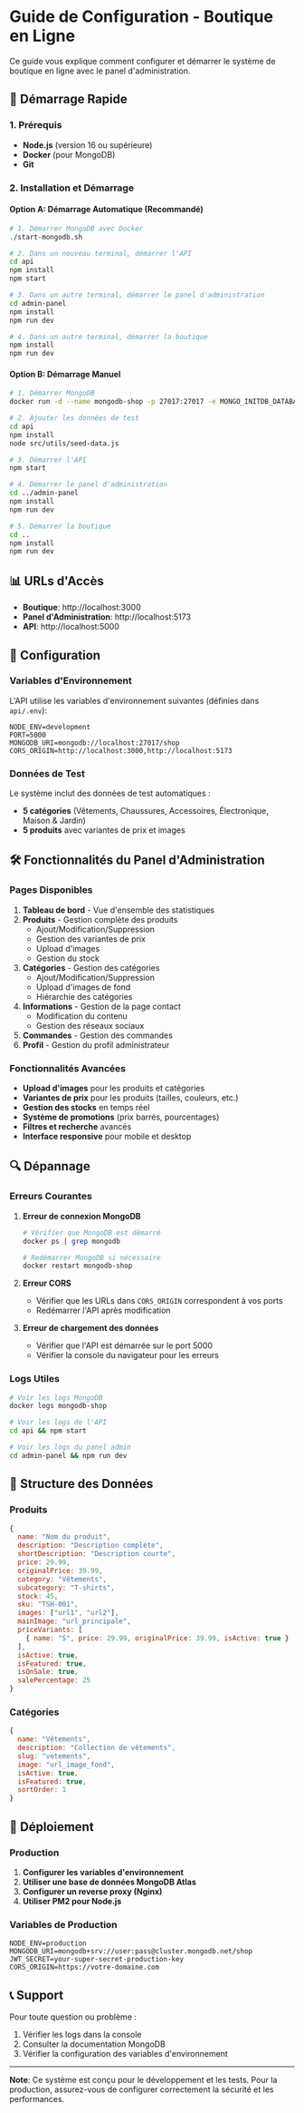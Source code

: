 # Guide de Configuration - Boutique en Ligne

Ce guide vous explique comment configurer et démarrer le système de boutique en ligne avec le panel d'administration.

## 🚀 Démarrage Rapide

### 1. Prérequis

- **Node.js** (version 16 ou supérieure)
- **Docker** (pour MongoDB)
- **Git**

### 2. Installation et Démarrage

#### Option A: Démarrage Automatique (Recommandé)

```bash
# 1. Démarrer MongoDB avec Docker
./start-mongodb.sh

# 2. Dans un nouveau terminal, démarrer l'API
cd api
npm install
npm start

# 3. Dans un autre terminal, démarrer le panel d'administration
cd admin-panel
npm install
npm run dev

# 4. Dans un autre terminal, démarrer la boutique
npm install
npm run dev
```

#### Option B: Démarrage Manuel

```bash
# 1. Démarrer MongoDB
docker run -d --name mongodb-shop -p 27017:27017 -e MONGO_INITDB_DATABASE=shop -v mongodb_data:/data/db mongo:latest

# 2. Ajouter les données de test
cd api
npm install
node src/utils/seed-data.js

# 3. Démarrer l'API
npm start

# 4. Démarrer le panel d'administration
cd ../admin-panel
npm install
npm run dev

# 5. Démarrer la boutique
cd ..
npm install
npm run dev
```

## 📊 URLs d'Accès

- **Boutique**: http://localhost:3000
- **Panel d'Administration**: http://localhost:5173
- **API**: http://localhost:5000

## 🔧 Configuration

### Variables d'Environnement

L'API utilise les variables d'environnement suivantes (définies dans `api/.env`):

```env
NODE_ENV=development
PORT=5000
MONGODB_URI=mongodb://localhost:27017/shop
CORS_ORIGIN=http://localhost:3000,http://localhost:5173
```

### Données de Test

Le système inclut des données de test automatiques :

- **5 catégories** (Vêtements, Chaussures, Accessoires, Électronique, Maison & Jardin)
- **5 produits** avec variantes de prix et images

## 🛠️ Fonctionnalités du Panel d'Administration

### Pages Disponibles

1. **Tableau de bord** - Vue d'ensemble des statistiques
2. **Produits** - Gestion complète des produits
   - Ajout/Modification/Suppression
   - Gestion des variantes de prix
   - Upload d'images
   - Gestion du stock
3. **Catégories** - Gestion des catégories
   - Ajout/Modification/Suppression
   - Upload d'images de fond
   - Hiérarchie des catégories
4. **Informations** - Gestion de la page contact
   - Modification du contenu
   - Gestion des réseaux sociaux
5. **Commandes** - Gestion des commandes
6. **Profil** - Gestion du profil administrateur

### Fonctionnalités Avancées

- **Upload d'images** pour les produits et catégories
- **Variantes de prix** pour les produits (tailles, couleurs, etc.)
- **Gestion des stocks** en temps réel
- **Système de promotions** (prix barrés, pourcentages)
- **Filtres et recherche** avancés
- **Interface responsive** pour mobile et desktop

## 🔍 Dépannage

### Erreurs Courantes

1. **Erreur de connexion MongoDB**
   ```bash
   # Vérifier que MongoDB est démarré
   docker ps | grep mongodb
   
   # Redémarrer MongoDB si nécessaire
   docker restart mongodb-shop
   ```

2. **Erreur CORS**
   - Vérifier que les URLs dans `CORS_ORIGIN` correspondent à vos ports
   - Redémarrer l'API après modification

3. **Erreur de chargement des données**
   - Vérifier que l'API est démarrée sur le port 5000
   - Vérifier la console du navigateur pour les erreurs

### Logs Utiles

```bash
# Voir les logs MongoDB
docker logs mongodb-shop

# Voir les logs de l'API
cd api && npm start

# Voir les logs du panel admin
cd admin-panel && npm run dev
```

## 📝 Structure des Données

### Produits
```javascript
{
  name: "Nom du produit",
  description: "Description complète",
  shortDescription: "Description courte",
  price: 29.99,
  originalPrice: 39.99,
  category: "Vêtements",
  subcategory: "T-shirts",
  stock: 45,
  sku: "TSH-001",
  images: ["url1", "url2"],
  mainImage: "url_principale",
  priceVariants: [
    { name: "S", price: 29.99, originalPrice: 39.99, isActive: true }
  ],
  isActive: true,
  isFeatured: true,
  isOnSale: true,
  salePercentage: 25
}
```

### Catégories
```javascript
{
  name: "Vêtements",
  description: "Collection de vêtements",
  slug: "vetements",
  image: "url_image_fond",
  isActive: true,
  isFeatured: true,
  sortOrder: 1
}
```

## 🚀 Déploiement

### Production

1. **Configurer les variables d'environnement**
2. **Utiliser une base de données MongoDB Atlas**
3. **Configurer un reverse proxy (Nginx)**
4. **Utiliser PM2 pour Node.js**

### Variables de Production

```env
NODE_ENV=production
MONGODB_URI=mongodb+srv://user:pass@cluster.mongodb.net/shop
JWT_SECRET=your-super-secret-production-key
CORS_ORIGIN=https://votre-domaine.com
```

## 📞 Support

Pour toute question ou problème :

1. Vérifier les logs dans la console
2. Consulter la documentation MongoDB
3. Vérifier la configuration des variables d'environnement

---

**Note**: Ce système est conçu pour le développement et les tests. Pour la production, assurez-vous de configurer correctement la sécurité et les performances.